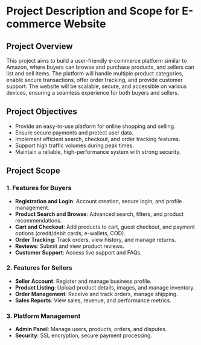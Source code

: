 # Project Description and Scope for E-commerce Website

## Project Overview

This project aims to build a user-friendly e-commerce platform similar to Amazon, where buyers can browse and purchase products, and sellers can list and sell items. The platform will handle multiple product categories, enable secure transactions, offer order tracking, and provide customer support. The website will be scalable, secure, and accessible on various devices, ensuring a seamless experience for both buyers and sellers.

## Project Objectives

- Provide an easy-to-use platform for online shopping and selling.
- Ensure secure payments and protect user data.
- Implement efficient search, checkout, and order tracking features.
- Support high traffic volumes during peak times.
- Maintain a reliable, high-performance system with strong security.

## Project Scope

### 1. Features for Buyers
- **Registration and Login**: Account creation, secure login, and profile management.
- **Product Search and Browse**: Advanced search, filters, and product recommendations.
- **Cart and Checkout**: Add products to cart, guest checkout, and payment options (credit/debit cards, e-wallets, COD).
- **Order Tracking**: Track orders, view history, and manage returns.
- **Reviews**: Submit and view product reviews.
- **Customer Support**: Access live support and FAQs.

### 2. Features for Sellers
- **Seller Account**: Register and manage business profile.
- **Product Listing**: Upload product details, images, and manage inventory.
- **Order Management**: Receive and track orders, manage shipping.
- **Sales Reports**: View sales, revenue, and performance metrics.

### 3. Platform Management
- **Admin Panel**: Manage users, products, orders, and disputes.
- **Security**: SSL encryption, secure payment processing.
